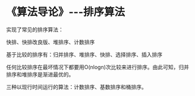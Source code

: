 ﻿《算法导论》---排序算法
=========

实现了常见的排序算法：

快排、快排改良版、堆排序、计数排序

基于比较的排序有：归并排序、堆排序、快排、选择排序、插入排序

任何比较排序在最坏情况下都要用O(nlogn)次比较来进行排序。由此可知，归并排序和堆排序是渐进最优的。

三种以现行时间运行的算法：计数排序、基数排序和桶排序。




